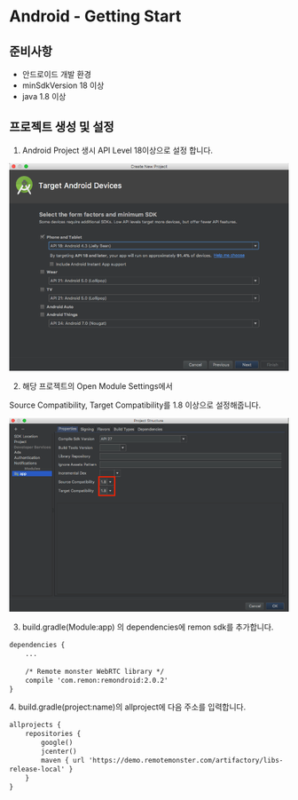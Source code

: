 # Android - Getting Start

## 준비사항

* 안드로이드 개발 환경
* minSdkVersion 18 이상
* java 1.8 이상

## 프로젝트 생성 및 설정

1. Android Project 생시 API Level 18이상으로 설정 합니다.

![](../.gitbook/assets/image.png)

2. 해당 프로젝트의 Open Module Settings에서 

Source Compatibility, Target Compatibility를 1.8 이상으로 설정해줍니다.

![](../.gitbook/assets/image%20%281%29.png)

3. build.gradle\(Module:app\) 의 dependencies에 remon sdk를 추가합니다.

```text
dependencies {
    ...
    
    /* Remote monster WebRTC library */
    compile 'com.remon:remondroid:2.0.2'
}
```

 4. build.gradle\(project:name\)의 allproject에 다음 주소를 입력합니다.

```text
allprojects {
    repositories {
        google()
        jcenter()
        maven { url 'https://demo.remotemonster.com/artifactory/libs-release-local' }
    }
}
```

 

